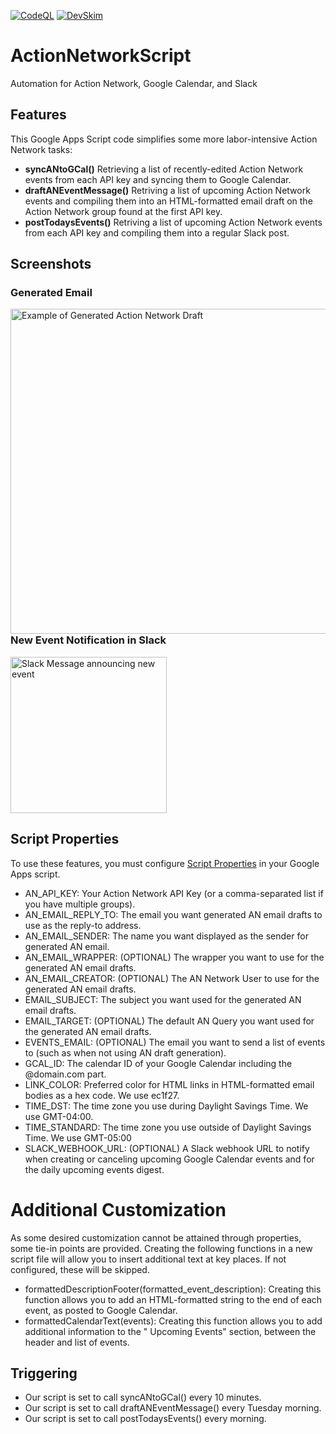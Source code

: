 [![CodeQL](https://github.com/MaineDSA/ActionNetworkEventSync/actions/workflows/github-code-scanning/codeql/badge.svg)](https://github.com/MaineDSA/ActionNetworkEventSync/actions/workflows/github-code-scanning/codeql)
[![DevSkim](https://github.com/MaineDSA/ActionNetworkEventSync/actions/workflows/devskim.yml/badge.svg)](https://github.com/MaineDSA/ActionNetworkEventSync/actions/workflows/devskim.yml)

# ActionNetworkScript

Automation for Action Network, Google Calendar, and Slack

## Features

This Google Apps Script code simplifies some more labor-intensive Action Network tasks:

- **syncANtoGCal()** Retrieving a list of recently-edited Action Network events from each API key and syncing
  them to Google Calendar.
- **draftANEventMessage()** Retriving a list of upcoming Action Network events and
  compiling them into an HTML-formatted email draft on the Action Network group found at the first API key.
- **postTodaysEvents()** Retriving a list of upcoming Action Network events from each API key and compiling
  them into a regular Slack post.

## Screenshots

### Generated Email

<a href="https://github.com/MaineDSA/ActionNetworkEventSync/assets/1916835/7a017df7-5a18-408e-aa7d-d85ec40fcfc1"><img src="https://github.com/MaineDSA/ActionNetworkEventSync/assets/1916835/7a017df7-5a18-408e-aa7d-d85ec40fcfc1" alt="Example of Generated Action Network Draft" align="left" height="520"></a>

### New Event Notification in Slack

<a href="https://github.com/MaineDSA/ActionNetworkEventSync/assets/1916835/f71bfd4a-90e7-4911-979d-b3c538ce47cd"><img src="https://github.com/MaineDSA/ActionNetworkEventSync/assets/1916835/f71bfd4a-90e7-4911-979d-b3c538ce47cd" alt="Slack Message announcing new event" height="250"></a>

## Script Properties

To use these features, you must
configure [Script Properties](https://developers.google.com/apps-script/reference/properties) in your Google
Apps
script.

- AN_API_KEY: Your Action Network API Key (or a comma-separated list if you have multiple groups).
- AN_EMAIL_REPLY_TO: The email you want generated AN email drafts to use as the reply-to address.
- AN_EMAIL_SENDER: The name you want displayed as the sender for generated AN email.
- AN_EMAIL_WRAPPER: (OPTIONAL) The wrapper you want to use for the generated AN email drafts.
- AN_EMAIL_CREATOR: (OPTIONAL) The AN Network User to use for the generated AN email drafts.
- EMAIL_SUBJECT: The subject you want used for the generated AN email drafts.
- EMAIL_TARGET: (OPTIONAL) The default AN Query you want used for the generated AN email drafts.
- EVENTS_EMAIL: (OPTIONAL) The email you want to send a list of events to (such as when not using AN draft
  generation).
- GCAL_ID: The calendar ID of your Google Calendar including the @domain.com part.
- LINK_COLOR: Preferred color for HTML links in HTML-formatted email bodies as a hex code. We use ec1f27.
- TIME_DST: The time zone you use during Daylight Savings Time. We use GMT-04:00.
- TIME_STANDARD: The time zone you use outside of Daylight Savings Time. We use GMT-05:00
- SLACK_WEBHOOK_URL: (OPTIONAL) A Slack webhook URL to notify when creating or canceling upcoming Google
  Calendar events
  and for the daily upcoming events digest.

# Additional Customization

As some desired customization cannot be attained through properties, some tie-in points are provided.
Creating the following functions in a new script file will allow you to insert additional text at key places.
If not configured, these will be skipped.

- formattedDescriptionFooter(formatted_event_description): Creating this function allows you to add an
  HTML-formatted
  string to the end of each event, as posted to Google Calendar.
- formattedCalendarText(events): Creating this function allows you to add additional information to the "
  Upcoming
  Events" section, between the header and list of events.

## Triggering

- Our script is set to call syncANtoGCal() every 10 minutes.
- Our script is set to call draftANEventMessage() every Tuesday morning.
- Our script is set to call postTodaysEvents() every morning.
